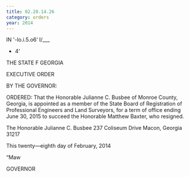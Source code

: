 ```yaml
---
title: 02.28.14.26
category: orders
year: 2014
---
```

  

IN '-lo.i.5.o6‘ I/___

- 4‘

THE STATE F GEORGIA

EXECUTIVE ORDER

BY THE GOVERNOR:

ORDERED: That the Honorable Julianne C. Busbee of Monroe County,
Georgia, is appointed as a member of the State Board of
Registration of Professional Engineers and Land Surveyors, for a
term of office ending June 30, 2015 to succeed the Honorable
Matthew Baxter, who resigned.

The Honorable Julianne C. Busbee
237 Coliseum Drive
Macon, Georgia 31217

This twenty—eighth day of February, 2014

“Maw

GOVERNOR


